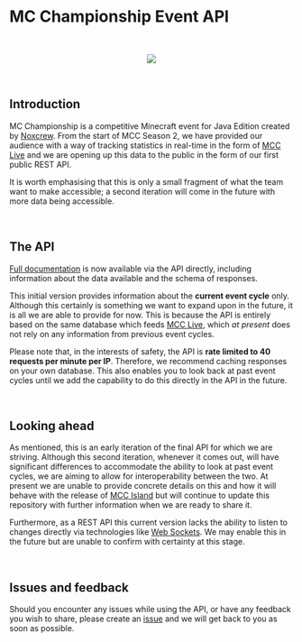 # MC Championship Event API

<br />
<p align="center">
    <img src="https://mcc.live/assets/img/game-screenshots/Hub_2_Live.png" />
</p>
<br />

## Introduction

MC Championship is a competitive Minecraft event for Java Edition created by [Noxcrew](https://noxcrew.com/). From the start of MCC Season 2, we have provided our audience with a way of tracking statistics in real-time in the form of [MCC Live](https://mcc.live/) and we are opening up this data to the public in the form of our first public REST API.

It is worth emphasising that this is only a small fragment of what the team want to make accessible; a second iteration will come in the future with more data being accessible.

<br />

## The API

[Full documentation](https://api.mcchampionship.com/docs/) is now available via the API directly, including information about the data available and the schema of responses.

This initial version provides information about the **current event cycle** only. Although this certainly is something we want to expand upon in the future, it is all we are able to provide for now. This is because the API is entirely based on the same database which feeds [MCC Live](https://mcc.live/), which _at present_ does not rely on any information from previous event cycles.

Please note that, in the interests of safety, the API is **rate limited to 40 requests per minute per IP**. Therefore, we recommend caching responses on your own database. This also enables you to look back at past event cycles until we add the capability to do this directly in the API in the future.

<br />

## Looking ahead

As mentioned, this is an early iteration of the final API for which we are striving. Although this second iteration, whenever it comes out, will have significant differences to accommodate the ability to look at past event cycles, we are aiming to allow for interoperability between the two. At present we are unable to provide concrete details on this and how it will behave with the release of [MCC Island](https://mccisland.net/) but will continue to update this repository with further information when we are ready to share it.

Furthermore, as a REST API this current version lacks the ability to listen to changes directly via technologies like [Web Sockets](https://developer.mozilla.org/en-US/docs/Web/API/WebSockets_API/). We may enable this in the future but are unable to confirm with certainty at this stage.

<br />

## Issues and feedback

Should you encounter any issues while using the API, or have any feedback you wish to share, please create an [issue](https://github.com/Noxcrew/mcc-event-api/issues) and we will get back to you as soon as possible.
